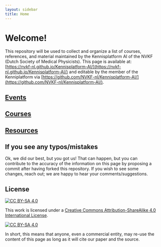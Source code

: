 ```yaml
---
layout: sidebar
title: Home
---
```


# Welcome!

This repository will be used to collect and organize a list of courses, references, and material maintained by the Kennisplatform AI of the NVKF (Dutch Society of Medical Physicists).
This page is available at: [https://nvkf-nl.github.io/Kennisplatform-AI/](https://nvkf-nl.github.io/Kennisplatform-AI/) and editable by the member of the Kenniplatform via [https://github.com/NVKF-nl/Kennisplatform-AI/](https://github.com/NVKF-nl/Kennisplatform-AI/).

## [Events](/events.md)
## [Courses](/courses.md)
## [Resources](/resources.md)

## If you see any typos/mistakes

Ok, we did our best, but you got us! That can happen, but you can contribute to the accuracy of the information on this page by proposing a commit after having forked this repository. If you wish to see some changes, reach out; we are happy to hear your comments/suggestions.

## License
[![CC BY-SA 4.0][cc-by-sa-shield]][cc-by-sa] 

[cc-by-sa]: http://creativecommons.org/licenses/by-sa/4.0/
[cc-by-sa-image]: https://licensebuttons.net/l/by-sa/4.0/88x31.png
[cc-by-sa-shield]: https://img.shields.io/badge/License-CC%20BY--SA%204.0-lightgrey.svg

This work is licensed under a [Creative Commons Attribution-ShareAlike 4.0 International License][cc-by-sa].

[![CC BY-SA 4.0][cc-by-sa-image]][cc-by-sa]

In short, this means that anyone, even a commercial entity, may re-use the content of this page as long as it will cite our paper and the source.

